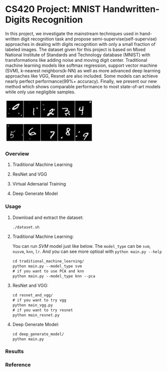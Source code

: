 # CS420 Project: MNIST Handwritten-Digits Recognition

In this project, we investigate the mainstream techniques used in hand-written digit recognition task and propose semi-supervise(self-supervise) approaches in dealing with digits recognition with only a small fraction of labeled images. The dataset given for this project is based on Mixed National Institute of Standards and Technology database (MNIST) with transformations like adding noise and moving digit center. Traditional machine learning models like softmax regression, support vector machine (SVM), k-nearest neighbors(k-NN) as well as more advanced deep learning approaches like VGG, Resnet are also included. Some models can achieve nearly perfect performance(99%+ accuracy). Finally, we present our new method which shows comparable performance to most state-of-art models while only use negligible samples.

![mnist](./img/sample.png)

### Overview

1. Traditional Machine Learning

2. ResNet and VGG

3. Virtual Adersarial Training

4. Deep Generate Model

### Usage

1. Download and extract the dataset:

    ```shell
    ./dataset.sh
    ```

2. Traditional Machine Learning:

    You can run *SVM* model just like below. The `model_type` can be `svm`, `nusvm`, `knn`, `lr`. And you can see more optioal with `python main.py --help`

    ```shell
    cd traditional_machine_learning/
    python main.py --model_type svm
    # if you want to use PCA and knn
    python main.py --model_type knn --pca
    ```

3. ResNet and VGG:

    ```shell
    cd resnet_and_vgg/
    # if you want to try vgg
    python main_vgg.py
    # if you want to try resnet
    python main_resnet.py
    ```

4. Deep Generate Model:

    ```shell
    cd deep_generate_model/
    python main.py
    ```

### Results

### Reference

